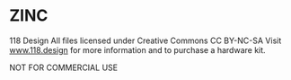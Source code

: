 # ZINC

118 Design
All files licensed under Creative Commons CC BY-NC-SA
Visit www.118.design for more information and to purchase a hardware kit. 

NOT FOR COMMERCIAL USE
